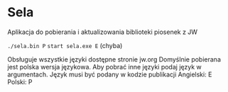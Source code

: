 # Sela
Aplikacja do pobierania i aktualizowania biblioteki piosenek z JW

`./sela.bin P`
`start sela.exe E` (chyba)

Obsługuje wszystkie języki dostępne stronie jw.org
Domyślnie pobierana jest polska wersja językowa. Aby pobrać inne języki podaj język  w argumentach. Język musi być podany w kodzie publikacji
Angielski: E
Polski: P

